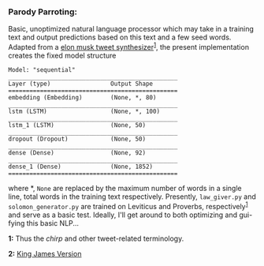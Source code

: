 ### Parody Parroting: 
Basic, unoptimized natural language processor which may take in a training text and output predictions based on this text 
and a few seed words. Adapted from a [elon musk tweet synthesizer][1]<sup id="a1">[1](#f1)</sup>, the present implementation
creates the fixed model structure 

```
Model: "sequential"
________________________________________________
Layer (type)                 Output Shape       
================================================
embedding (Embedding)        (None, *, 80)     
________________________________________________
lstm (LSTM)                  (None, *, 100)    
________________________________________________
lstm_1 (LSTM)                (None, 50)         
________________________________________________
dropout (Dropout)            (None, 50)         
________________________________________________
dense (Dense)                (None, 92)         
________________________________________________
dense_1 (Dense)              (None, 1852)       
================================================
```

where *, `None` are replaced by the maximum number of words in a single line, total words in the training text respectively.
Presently, `law_giver.py` and `solomon_generator.py` are trained on Leviticus and Proverbs, respectively<sup id="a1">[1](#f1)</sup> 
and serve as a basic test. Ideally, I'll get around to both optimizing and gui-fying this basic NLP...



<!---- References: ---->
[1]: https://www.analyticsvidhya.com/blog/2020/10/elon-musk-ai-text-generator-with-lstms-in-tensorflow-2/
[2]: https://www.kaggle.com/phyred23/bibleverses


<!---- Footnotes: ---->
<b id="f1">1:</b> Thus the _chirp_ and other tweet-related terminology.

<b id="f1">2:</b> [King James Version][2]
